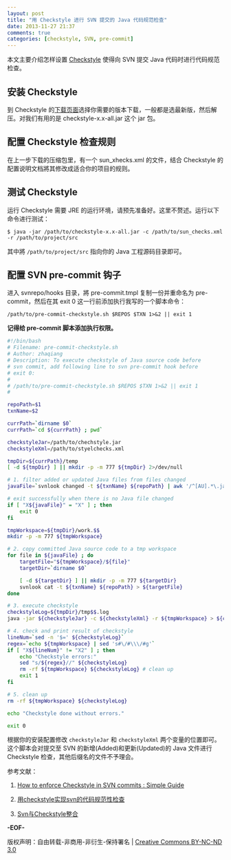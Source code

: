 ```yaml
---
layout: post
title: "用 Checkstyle 进行 SVN 提交的 Java 代码规范检查"
date: 2013-11-27 21:37
comments: true
categories: [checkstyle, SVN, pre-commit]
---
```


本文主要介绍怎样设置 [Checkstyle](checkstyle.sourceforge.net) 使得向 SVN 提交 Java 代码时进行代码规范检查。

## 安装 Checkstyle
到 Checkstyle 的[下载页面](http://sourceforge.net/projects/checkstyle/files/checkstyle)选择你需要的版本下载，一般都是选最新版，然后解压。对我们有用的是 checkstyle-x.x-all.jar 这个 jar 包。

## 配置 Checkstyle 检查规则
在上一步下载的压缩包里，有一个 sun_xhecks.xml 的文件，结合 Checkstyle 的配置说明文档將其修改成适合你的项目的规则。

## 测试 Checkstyle
运行 Checkstyle 需要 JRE 的运行环境，请预先准备好。这里不赘述。运行以下命令进行测试：

    $ java -jar /path/to/checkstyle-x.x-all.jar -c /path/to/sun_checks.xml -r /path/to/project/src

其中將 `/path/to/project/src` 指向你的 Java 工程源码目录即可。

## 配置 SVN pre-commit 钩子
进入 svnrepo/hooks 目录，將 pre-commit.tmpl 复制一份并重命名为 pre-commit，然后在其 exit 0 这一行前添加执行我写的一个脚本命令：

    /path/to/pre-commit-checkstyle.sh $REPOS $TXN 1>&2 || exit 1

**记得给 pre-commit 脚本添加执行权限。**
<!-- more -->
``` bash pre-commit-checkstyle.sh - SVN pre-commit Checkstyle
#!/bin/bash
# Filename: pre-commit-checkstyle.sh
# Author: zhaqiang
# Description: To execute checkstyle of Java source code before
# svn commit, add following line to svn pre-commit hook before 
# exit 0:
#
# /path/to/pre-commit-checkstyle.sh $REPOS $TXN 1>&2 || exit 1
#

repoPath=$1
txnName=$2

currPath=`dirname $0`
currPath=`cd ${currPath} ; pwd`

checkstyleJar=/path/to/chechstyle.jar
checkstyleXml=/path/to/styelchecks.xml

tmpDir=${currPath}/temp
[ -d ${tmpDir} ] || mkdir -p -m 777 ${tmpDir} 2>/dev/null

# 1. filter added or updated Java files from files changed
javaFile=`svnlook changed -t ${txnName} ${repoPath} | awk '/^[AU].*\.java/ {print $2}'`

# exit successfully when there is no Java file changed
if [ "X${javaFile}" = "X" ] ; then
    exit 0
fi

tmpWorkspace=${tmpDir}/work.$$
mkdir -p -m 777 ${tmpWorkspace}

# 2. copy committed Java source code to a tmp workspace
for file in ${javaFile} ; do
    targetFile="${tmpWorkspace}/${file}"
    targetDir=`dirname $0`

    [ -d ${targetDir} ] || mkdir -p -m 777 ${targetDir}
    svnlook cat -t ${txnName} ${repoPath} > ${targetFile}
done

# 3. execute checkstyle
checkstyleLog=${tmpDir}/tmp$$.log
java -jar ${checkstyleJar} -c ${checkstyleXml} -r ${tmpWorkspace} > ${checkstyleLog}

# 4. check and print result of checkstyle
lineNum=`sed -n '$=' ${checkstyleLog}`
regex=`echo ${tmpWorkspace} | sed 's#\/#\\\/#g'`
if [ "X${lineNum}" != "X2" ] ; then
    echo "Checkstyle errors:"
    sed "s/${regex}//" ${checkstyleLog}
    rm -rf ${tmpWorkspace} ${checkstyleLog} # clean up
    exit 1
fi

# 5. clean up
rm -rf ${tmpWorkspace} ${checkstyleLog}

echo "Checkstyle done without errors."

exit 0
```

根据你的安装配置修改 `checkstyleJar` 和 `checkstyleXml` 两个变量的位置即可。这个脚本会对提交至 SVN 的新增(Added)和更新(Updated)的 Java 文件进行 Checkstyle 检查，其他后缀名的文件不予理会。

参考文献：

 1. [How to enforce Checkstyle in SVN commits : Simple Guide](http://www.iamjk.com/2009/06/how-to-enforce-checkstyle-in-svn.html)
 
 2. [用checkstyle实现svn的代码规范性检查](http://tech.it168.com/a2011/0608/1201/000001201666.shtml)

 3. [Svn与Checkstyle整合](http://xtony.blog.51cto.com/3964396/811418)

**-EOF-**

版权声明：自由转载-非商用-非衍生-保持署名 | [Creative Commons BY-NC-ND 3.0](http://creativecommons.org/licenses/by-nc-nd/3.0/deed.zh "CC 3.0")
